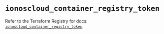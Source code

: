 # `ionoscloud_container_registry_token`

Refer to the Terraform Registry for docs: [`ionoscloud_container_registry_token`](https://registry.terraform.io/providers/ionos-cloud/ionoscloud/6.5.8/docs/resources/container_registry_token).
